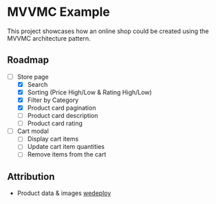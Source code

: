 # MVVMC Example

This project showcases how an online shop could be created using the MVVMC architecture pattern.

## Roadmap

- [ ] Store page
    - [x] Search
    - [x] Sorting (Price High/Low & Rating High/Low)
    - [x] Filter by Category
    - [x] Product card pagination
    - [ ] Product card description
    - [ ] Product card rating
- [ ] Cart modal
    - [ ] Display cart items
    - [ ] Update cart item quantities
    - [ ] Remove items from the cart

## Attribution

- Product data & images [wedeploy](https://github.com/wedeploy-examples/supermarket-web-example)